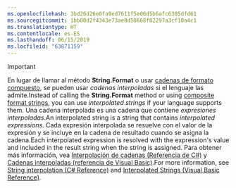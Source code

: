 ```yaml
---
ms.openlocfilehash: 3bd26d26e0fa9ed7611f5e06d5b6afc6305dfd61
ms.sourcegitcommit: 1bb00d2f4343e73ae8d58668f02297a3cf10a4c1
ms.translationtype: HT
ms.contentlocale: es-ES
ms.lasthandoff: 06/15/2019
ms.locfileid: "63871159"
---
```


> [!IMPORTANT] 
> <span data-ttu-id="cce3c-101">En lugar de llamar al método **String.Format** o usar [cadenas de formato compuesto](~/docs/standard/base-types/composite-formatting.md), se pueden usar *cadenas interpoladas* si el lenguaje las admite.</span><span class="sxs-lookup"><span data-stu-id="cce3c-101">Instead of calling the **String.Format** method or using [composite format strings](~/docs/standard/base-types/composite-formatting.md), you can use *interpolated strings* if your language supports them.</span></span> <span data-ttu-id="cce3c-102">Una cadena interpolada es una cadena que contiene *expresiones interpoladas*.</span><span class="sxs-lookup"><span data-stu-id="cce3c-102">An interpolated string is a string that contains *interpolated expressions*.</span></span> <span data-ttu-id="cce3c-103">Cada expresión interpolada se resuelve con el valor de la expresión y se incluye en la cadena de resultado cuando se asigna la cadena.</span><span class="sxs-lookup"><span data-stu-id="cce3c-103">Each interpolated expression is resolved with the expression's value and included in the result string when the string is assigned.</span></span> <span data-ttu-id="cce3c-104">Para obtener más información, vea [Interpolación de cadenas (Referencia de C#)](~/docs/csharp/language-reference/tokens/interpolated.md) y [Cadenas interpoladas (referencia de Visual Basic)](~/docs/visual-basic/programming-guide/language-features/strings/interpolated-strings.md).</span><span class="sxs-lookup"><span data-stu-id="cce3c-104">For more information, see [String interpolation (C# Reference)](~/docs/csharp/language-reference/tokens/interpolated.md) and [Interpolated Strings (Visual Basic Reference)](~/docs/visual-basic/programming-guide/language-features/strings/interpolated-strings.md).</span></span> 

